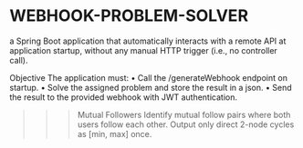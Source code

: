 # WEBHOOK-PROBLEM-SOLVER
a Spring Boot application that automatically interacts with a remote API at application startup, without any manual HTTP trigger (i.e., no controller call).


Objective 
The application must: 
• Call the /generateWebhook endpoint on startup. 
• Solve the assigned problem and store the result in a json. 
• Send the result to the provided webhook with JWT authentication. 

>>> Mutual Followers 
Identify mutual follow pairs where both users follow each other. Output only direct 2-node cycles as [min, max] once.
